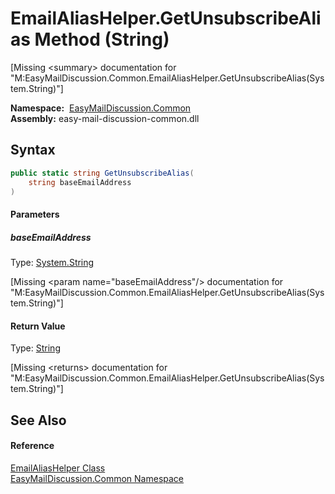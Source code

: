 EmailAliasHelper.GetUnsubscribeAlias Method (String)
====================================================

[Missing &lt;summary> documentation for "M:EasyMailDiscussion.Common.EmailAliasHelper.GetUnsubscribeAlias(System.String)"]


  **Namespace:**  [EasyMailDiscussion.Common][1]  
  **Assembly:** easy-mail-discussion-common.dll

Syntax
------

```csharp
public static string GetUnsubscribeAlias(
	string baseEmailAddress
)
```

#### Parameters

##### *baseEmailAddress*
Type: [System.String][2]  

[Missing &lt;param name="baseEmailAddress"/> documentation for "M:EasyMailDiscussion.Common.EmailAliasHelper.GetUnsubscribeAlias(System.String)"]


#### Return Value
Type: [String][2]  

[Missing &lt;returns> documentation for "M:EasyMailDiscussion.Common.EmailAliasHelper.GetUnsubscribeAlias(System.String)"]


See Also
--------

#### Reference
[EmailAliasHelper Class][3]  
[EasyMailDiscussion.Common Namespace][1]  

[1]: ../README.md
[2]: https://docs.microsoft.com/dotnet/api/system.string
[3]: README.md